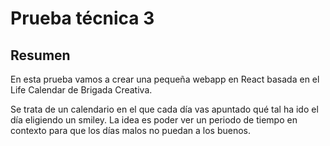 # Prueba técnica 3

## Resumen
En esta prueba vamos a crear una pequeña webapp en React basada en el Life Calendar de Brigada Creativa.

Se trata de un calendario en el que cada día vas apuntado qué tal ha ido el día eligiendo un smiley. La idea es poder ver un periodo de tiempo en contexto para que los días malos no puedan a los buenos.